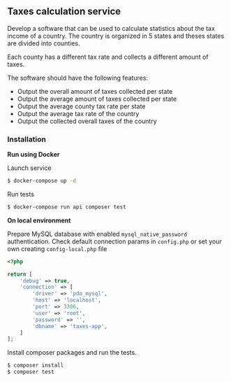 ## Taxes calculation service

Develop a software that can be used to calculate statistics about the tax income of a country. The country is organized in 5 states and theses states are divided into counties.

Each county has a different tax rate and collects a different amount of taxes.

The software should have the following features:

- Output the overall amount of taxes collected per state
- Output the average amount of taxes collected per state
- Output the average county tax rate per state
- Output the average tax rate of the country 
- Output the collected overall taxes of the country

### Installation


**Run using Docker**

Launch service
```bash
$ docker-compose up -d
```

Run tests
```bash
$ docker-compose run api composer test
```

**On local environment**

Prepare MySQL database with enabled `mysql_native_password` authentication.
Check default connection params in `config.php` or set your own creating `config-local.php` file
```php
<?php

return [
    'debug' => true,
    'connection' => [
        'driver' => 'pdo_mysql',
        'host' => 'localhost',
        'port' => 3306,
        'user' => 'root',
        'password' => '',
        'dbname' => 'taxes-app',
    ]
];
```
Install composer packages and run the tests.
```bash
$ composer install
$ composer test
```

